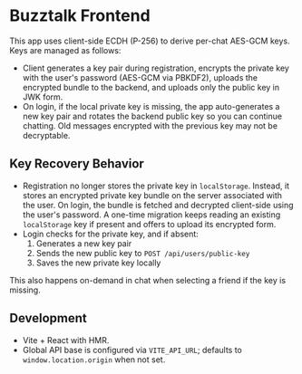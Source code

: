 # Buzztalk Frontend

This app uses client-side ECDH (P-256) to derive per-chat AES-GCM keys. Keys are managed as follows:

- Client generates a key pair during registration, encrypts the private key with the user's password (AES-GCM via PBKDF2), uploads the encrypted bundle to the backend, and uploads only the public key in JWK form.
- On login, if the local private key is missing, the app auto-generates a new key pair and rotates the backend public key so you can continue chatting. Old messages encrypted with the previous key may not be decryptable.

## Key Recovery Behavior

- Registration no longer stores the private key in `localStorage`. Instead, it stores an encrypted private key bundle on the server associated with the user. On login, the bundle is fetched and decrypted client-side using the user's password. A one-time migration keeps reading an existing `localStorage` key if present and offers to upload its encrypted form.
- Login checks for the private key, and if absent:
  1.  Generates a new key pair
  2.  Sends the new public key to `POST /api/users/public-key`
  3.  Saves the new private key locally

This also happens on-demand in chat when selecting a friend if the key is missing.

## Development

- Vite + React with HMR.
- Global API base is configured via `VITE_API_URL`; defaults to `window.location.origin` when not set.
